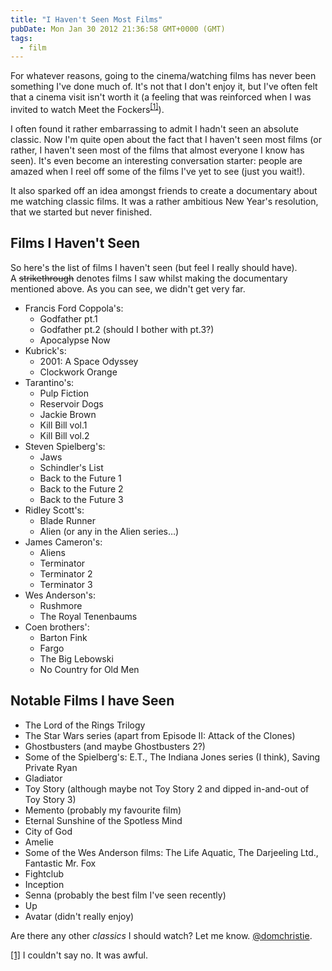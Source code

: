 ```yaml
---
title: "I Haven't Seen Most Films"
pubDate: Mon Jan 30 2012 21:36:58 GMT+0000 (GMT)
tags:
  - film
---
```


<p>For whatever reasons, going to the cinema/watching films has never been something I've done much of. It's not that I don't enjoy it, but I've often felt that a cinema visit isn't worth it (a feeling that was reinforced when I was invited to watch Meet the Fockers<sup><a id="r14.1" href="#fn14.1">[1]</a></sup>).</p>

<p>I often found it rather embarrassing to admit I hadn't seen an absolute classic. Now I'm quite open about the fact that I haven't seen most films (or rather, I haven't seen most of the films that almost everyone I know has seen). It's even become an interesting conversation starter: people are amazed when I reel off some of the films I've yet to see (just you wait!).</p>

<p>It also sparked off an idea amongst friends to create a documentary about me watching classic films. It was a rather ambitious New Year's resolution, that we started but never finished.</p>

<h2>Films I Haven't Seen</h2>

<p>So here's the list of films I haven't seen (but feel I really should have).<br>A <s>strikethrough</s> denotes films I saw whilst making the documentary mentioned above. As you can see, we didn't get very far.</p>

<ul class="checklist">
<li>
Francis Ford Coppola's:
<ul>
<li class="checked">Godfather pt.1</li>
<li class="checked">Godfather pt.2 (should I bother with pt.3?)</li>
<li>Apocalypse Now</li>
</ul>
</li>

<li>
Kubrick's:
<ul>
<li>2001: A Space Odyssey</li>
<li>Clockwork Orange</li>
</ul>
</li>

<li>
Tarantino's:
<ul>
<li>Pulp Fiction</li>
<li>Reservoir Dogs</li>
<li class="checked">Jackie Brown</li>
<li>Kill Bill vol.1</li>
<li>Kill Bill vol.2</li>
</ul>
</li>

<li>
Steven Spielberg's:
<ul>
<li>Jaws</li>
<li>Schindler's List</li>
<li>Back to the Future 1</li>
<li>Back to the Future 2</li>
<li>Back to the Future 3</li>
</ul>
</li>

<li>
Ridley Scott's:
<ul>
<li>Blade Runner</li>
<li>Alien (or any in the Alien series…)</li>
</ul>
</li>

<li>
James Cameron's:
<ul>
<li>Aliens</li>
<li>Terminator</li>
<li>Terminator 2</li>
<li>Terminator 3</li>
</ul>
</li>

<li>
Wes Anderson's:
<ul>
<li>Rushmore</li>
<li class="checked">The Royal Tenenbaums</li>
</ul>
</li>

<li>
Coen brothers':
<ul>
<li class="checked">Barton Fink</li>
<li class="checked">Fargo</li>
<li>The Big Lebowski</li>
<li>No Country for Old Men</li>
</ul>
</li>

</ul>

<h2>Notable Films I have Seen</h2>
<ul>
<li>The Lord of the Rings Trilogy</li>
<li>The Star Wars series (apart from Episode II: Attack of the Clones)</li>
<li>Ghostbusters (and maybe Ghostbusters 2?)</li>
<li>Some of the Spielberg's: E.T., The Indiana Jones series (I think), Saving Private Ryan</li>
<li>Gladiator</li>
<li>Toy Story (although maybe not Toy Story 2 and dipped in-and-out of Toy Story 3)</li>
<li>Memento (probably my favourite film)</li>
<li>Eternal Sunshine of the Spotless Mind</li>
<li>City of God</li>
<li>Amelie</li>
<li>Some of the Wes Anderson films: The Life Aquatic, The Darjeeling Ltd., Fantastic Mr. Fox</li>
<li>Fightclub</li>
<li>Inception</li>
<li>Senna (probably the best film I've seen recently)</li>
<li>Up</li>
<li>Avatar (didn't really enjoy)</li>
</ul>

<p>Are there any other <em>classics</em> I should watch? Let me know. <a href="https://twitter.com/#!/domchristie/">@domchristie</a>.</p>

<section class="footnotes">
<p id="fn14.1"><a href="#r14.1">[1]</a> I couldn't say no. It was awful.</p>
</section>
